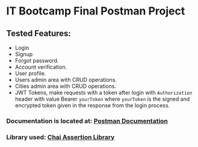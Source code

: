 # IT Bootcamp Final Postman Project

## Tested Features:

- Login
- Signup
- Forgot password.
- Account verification.
- User profile.
- Users admin area with CRUD operations.
- Cities admin area with CRUD operations.
- JWT Tokens, make requests with a token after login with `Authorization` header with value Bearer `yourToken` where `yourToken` is the signed and encrypted token given in the response from the login process.



### Documentation is located at: [Postman Documentation](https://documenter.getpostman.com/view/23503063/2s8479ywFn)

### Library used: [Chai Assertion Library](https://www.chaijs.com/)
